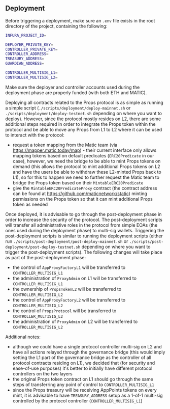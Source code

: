 ## Deployment

Before triggering a deployment, make sure an `.env` file exists in the root directory of the project, containing the following:

```bash
INFURA_PROJECT_ID=

DEPLOYER_PRIVATE_KEY=
CONTROLLER_PRIVATE_KEY=
CONTROLLER_ADDRESS=
TREASURY_ADDRESS=
GUARDIAN_ADDRESS=

CONTROLLER_MULTISIG_L1=
CONTROLLER_MULTISIG_L2=
```

Make sure the deployer and controller accounts used during the deployment phase are properly funded (with both ETH and MATIC).

Deploying all contracts related to the Props protocol is as simple as running a simple script (`./scripts/deployment/deploy-mainnet.sh` or `./scripts/deployment/deploy-testnet.sh` depending on where you want to deploy). However, since the protocol mostly resides on L2, there are some additional steps required in order to integrate the Props token within the protocol and be able to move any Props from L1 to L2 where it can be used to interact with the protocol:

- request a token mapping from the Matic team (via https://mapper.matic.today/map) - their current interface only allows mapping tokens based on default predicates (`ERC20Predicate` in our case), however, we need the bridge to be able to mint Props tokens on demand (this allows the protocol to mint additional Props tokens on L2 and have the users be able to withdraw these L2-minted Props back to L1), so for this to happen we need to further request the Matic team to bridge the Props token based on their `MintableERC20Predicate`
- give the `MintableERC20PredicateProxy` contract (the contract address can be found at https://github.com/maticnetwork/static) minting permissions on the Props token so that it can mint additional Props token as needed

Once deployed, it is advisable to go through the post-deployment phase in order to increase the security of the protocol. The post-deployment scripts will transfer all administrative roles in the protocol from simple EOAs (the ones used during the deployment phase) to multi-sig wallets. Triggering the post-deployment scripts is similar to running the deployment scripts (either run `./scripts/post-deployment/post-deploy-mainnet.sh` or `./scripts/post-deployment/post-deploy-testnet.sh` depending on where you want to trigger the post-deployment scripts). The following changes will take place as part of the post-deployment phase:

- the control of `AppProxyFactoryL1` will be transferred to `CONTROLLER_MULTISIG_L1`
- the administration of `ProxyAdmin` on L1 will be transferred to `CONTROLLER_MULTISIG_L1`
- the ownership of `PropsTokenL2` will be transferred to `CONTROLLER_MULTISIG_L2`
- the control of `AppProxyFactoryL2` will be transferred to `CONTROLLER_MULTISIG_L2`
- the control of `PropsProtocol` will be transferred to `CONTROLLER_MULTISIG_L2`
- the administration of `ProxyAdmin` on L2 will be transferred to `CONTROLLER_MULTISIG_L2`

Additional notes:

- although we could have a single protocol controller multi-sig on L2 and have all actions relayed through the governance bridge (this would imply setting the L1 part of the governance bridge as the controller of all protocol contracts residing on L1), we decided that (for security and ease-of-use purposes) it's better to initially have different protocol controllers on the two layers
- the original Props token contract on L1 should go through the same steps of transferring any point of control to `CONTROLLER_MULTISIG_L1`
- since the Props treasury will be receiving AppPoints tokens on every mint, it is advisable to have `TREASURY_ADDRESS` setup as a 1-of-1 multi-sig controlled by the protocol controller (`CONTROLLER_MULTISIG_L1`)
